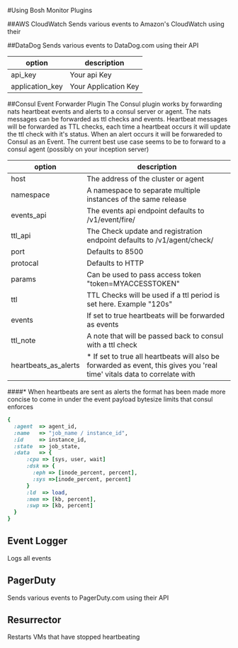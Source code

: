 #Using Bosh Monitor Plugins

##AWS CloudWatch
Sends various events to Amazon's CloudWatch using their

##DataDog
Sends various events to DataDog.com using their API

| option           | description            |
|------------------|------------------------|
| api_key          | Your api Key           |
| application_key  | Your Application Key   |

##Consul Event Forwarder Plugin
The Consul plugin works by forwarding nats heartbeat events and alerts to a consul server or agent. The nats messages can be forwarded as ttl checks and events. Heartbeat messages will be forwarded as TTL checks, each time a heartbeat occurs it will update the ttl check with it's status. When an alert occurs it will be forwareded to Consul as an Event. The current best use case seems to be to forward to a consul agent (possibly on your inception server)

| option                | description                         |
|-----------------------|-------------------------------------|
|  host                 | The address of the cluster or agent |
|  namespace            | A namespace to separate multiple instances of the same release
|  events_api           | The events api endpoint defaults to /v1/event/fire/
|  ttl_api              | The Check update and registration endpoint defaults to /v1/agent/check/
|  port                 | Defaults to 8500
|  protocal             | Defaults to HTTP
|  params               | Can be used to pass access token "token=MYACCESSTOKEN"
|  ttl                  | TTL Checks will be used if a ttl period is set here. Example "120s"
|  events               | If set to true heartbeats will be forwarded as events
|  ttl_note             | A note that will be passed back to consul with a ttl check
|  heartbeats_as_alerts | * If set to true all heartbeats will also be forwarded as event, this gives you 'real time' vitals data to correlate with

####* When heartbeats are sent as alerts the format has been made more concise to come in under the event payload bytesize limits that consul enforces
```ruby
{
  :agent  => agent_id,
  :name   => "job_name / instance_id",
  :id     => instance_id,
  :state  => job_state,
  :data   => {
      :cpu => [sys, user, wait]
      :dsk => {
        :eph => [inode_percent, percent],
        :sys =>[inode_percent, percent]
      }
      :ld  => load,
      :mem => [kb, percent],
      :swp => [kb, percent]
  }
}
```

## Event Logger
 Logs all events

## PagerDuty
Sends various events to PagerDuty.com using their API

## Resurrector
Restarts VMs that have stopped heartbeating
